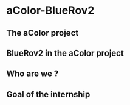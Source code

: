 # aColor-BlueRov2

## The aColor project

## BlueRov2 in the aColor project

## Who are we ?

## Goal of the internship

